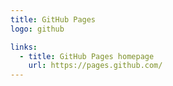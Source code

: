 ```yaml
---
title: GitHub Pages
logo: github

links:
  - title: GitHub Pages homepage
    url: https://pages.github.com/
---
```

